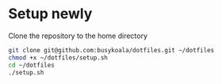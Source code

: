 # Setup newly

Clone the repository to the home directory

```zsh
git clone git@github.com:busykoala/dotfiles.git ~/dotfiles
chmod +x ~/dotfiles/setup.sh
cd ~/dotfiles
./setup.sh
```

